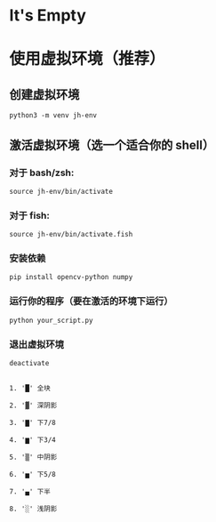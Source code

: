 # It's Empty

# 使用虚拟环境（推荐）

## 创建虚拟环境

```
python3 -m venv jh-env
```

## 激活虚拟环境（选一个适合你的 shell）

### 对于 bash/zsh:

```
source jh-env/bin/activate
```

### 对于 fish:

```
source jh-env/bin/activate.fish
```

### 安装依赖

```
pip install opencv-python numpy
```

### 运行你的程序（要在激活的环境下运行）

```
python your_script.py
```

### 退出虚拟环境

```
deactivate
```

```

1. '█' 全块

2. '▓' 深阴影

3. '▇' 下7/8

4. '▆' 下3/4

5. '▒' 中阴影

6. '▅' 下5/8

7. '▄' 下半

8. '░' 浅阴影

```
